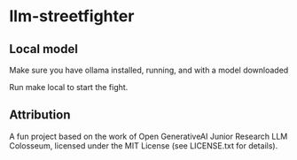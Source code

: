 # llm-streetfighter

## Local model

Make sure you have ollama installed, running, and with a model downloaded

Run make local to start the fight.

## Attribution

A fun project based on the work of Open GenerativeAI Junior Research LLM Colosseum, licensed under the MIT License (see LICENSE.txt for details).